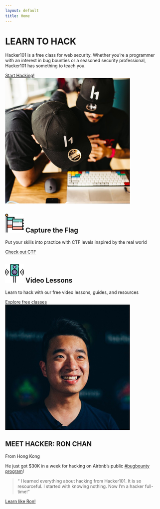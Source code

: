 ```yaml
---
layout: default
title: Home
---
```


<div class="container">
  <div class="row">
    <div class="col-md-6 py-4 align-self-center">
      <h1>
        LEARN TO HACK
      </h1>
      <p class="lead my-3">
        Hacker101 is a free class for web security. Whether you&#8217;re a
        programmer with an interest in bug bounties or a seasoned security
        professional, Hacker101 has something to teach you.
      </p>
      <a class="btn btn-primary" href="/start-here">
        Start Hacking!
      </a>
    </div>
    <div class="col-md-5 offset-md-1 py-4">
      <img src="/assets/learn-to-hack.jpg" alt="Hackers collaborating" class="img-fluid float-right rounded-lg" height="400" />
    </div>
  </div>
</div>
<div class="container-fluid bg-darker text-light">
  <div class="container">
    <div class="row">
      <div class="col-md-5 py-4">
        <h2 class="my-2 d-flex align-items-center">
          <img src="/assets/flag.svg" alt="Flag" class="mr-2" height="60">
          <span class="align-middle my-2">Capture the Flag</span>
        </h2>
        <p class="lead my-3">
          Put your skills into practice with CTF levels inspired by the real world
        </p>
        <a href="https://ctf.hacker101.com/" target="_blank" class="btn btn-outline-secondary">
          Check out CTF
        </a>
      </div>
      <div class="col-md-5 offset-md-1 py-4">
        <h2 class="my-2 d-flex align-items-center">
          <img src="/assets/speaker.svg" alt="Speaker" class="mr-2" height="60">
          <span class="align-middle my-2">Video Lessons</span>
        </h2>
        <p class="lead my-3">
          Learn to hack with our free video lessons, guides, and resources
        </p>
        <a href="/videos" class="btn btn-outline-secondary">
          Explore free classes
        </a>
      </div>
    </div>
  </div>
</div>
<div class="container">
  <div class="row">
    <div class="col-md-6 py-4">
      <img src="/assets/ron-chan.jpg" alt="Hacker: Ron Chan" class="img-fluid rounded-lg" height="400" />
    </div>
    <div class="col-md-6 py-4 align-self-center">
      <h2>
        MEET HACKER: RON CHAN
      </h2>
      <span class="h5">
        From Hong Kong
      </span>
      <p class="lead my-3">
        He just got $30K in a week for hacking on Airbnb&#8217;s public
        <a href="https://hackerone.com/airbnb" target="_blank">#bugbounty program</a>!
      </p>
      <blockquote class="blockquote text-success my-3">
        <span class="position-absolute" style="left: 7px">&#8220;</span>
        I learned everything about hacking from Hacker101. It is so
        resourceful. I started with knowing nothing. Now I&#8217;m a hacker
        full-time!&#8221;
      </blockquote>
      <a href="/start-here" class="btn btn-outline-secondary">
        Learn like Ron!
      </a>
    </div>
  </div>
</div>
